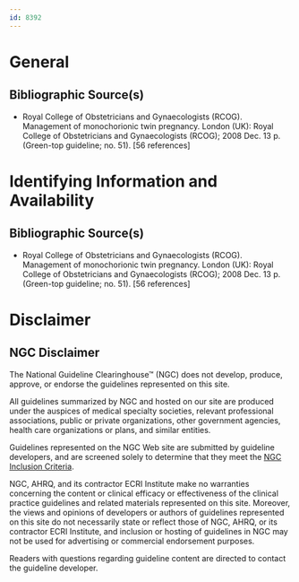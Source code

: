 ```yaml
---
id: 8392
---
```


# General

## Bibliographic Source(s)

- Royal College of Obstetricians and Gynaecologists (RCOG). Management of monochorionic twin pregnancy. London (UK): Royal College of Obstetricians and Gynaecologists (RCOG); 2008 Dec. 13 p. (Green-top guideline; no. 51). [56 references]

# Identifying Information and Availability

## Bibliographic Source(s)

- Royal College of Obstetricians and Gynaecologists (RCOG). Management of monochorionic twin pregnancy. London (UK): Royal College of Obstetricians and Gynaecologists (RCOG); 2008 Dec. 13 p. (Green-top guideline; no. 51). [56 references]

# Disclaimer

## NGC Disclaimer

The National Guideline Clearinghouse™ (NGC) does not develop, produce, approve, or endorse the guidelines represented on this site.

All guidelines summarized by NGC and hosted on our site are produced under the auspices of medical specialty societies, relevant professional associations, public or private organizations, other government agencies, health care organizations or plans, and similar entities.

Guidelines represented on the NGC Web site are submitted by guideline developers, and are screened solely to determine that they meet the [NGC Inclusion Criteria](/help-and-about/summaries/inclusion-criteria).

NGC, AHRQ, and its contractor ECRI Institute make no warranties concerning the content or clinical efficacy or effectiveness of the clinical practice guidelines and related materials represented on this site. Moreover, the views and opinions of developers or authors of guidelines represented on this site do not necessarily state or reflect those of NGC, AHRQ, or its contractor ECRI Institute, and inclusion or hosting of guidelines in NGC may not be used for advertising or commercial endorsement purposes.

Readers with questions regarding guideline content are directed to contact the guideline developer.

